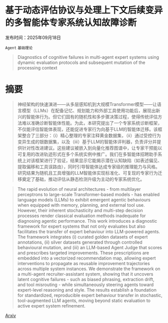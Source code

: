 # 基于动态评估协议与处理上下文后续变异的多智能体专家系统认知故障诊断

发布时间：2025年09月18日

`Agent` `基础理论`

> Diagnostics of cognitive failures in multi-agent expert systems using dynamic evaluation protocols and subsequent mutation of the processing context

# 摘要

> 神经架构的快速演进——从多层感知机到大规模Transformer模型——让语言模型（LLMs）在配备记忆、规划能力和外部工具使用功能后，展现出新兴的智能体行为。但它们固有的随机性和多步骤决策过程，使得传统评估方法难以准确诊断智能体性能。为此，本研究提出了一个专家系统诊断框架，不仅能评估智能体表现，还能促进专家行为向基于LLM的智能体迁移。该框架整合了三部分：（i）精心整理的专家注释黄金数据集，（ii）通过受控行为变异生成的银数据集，以及（iii）基于LLM的智能体评判器，负责评分并提供针对性改进建议。这些建议被嵌入到向量化推荐图谱中，让专家干预能以可复用的改进轨迹形式在多个系统实例中推广。我们在多智能体招聘助手系统上对该框架进行了验证，结果显示它能揭示潜在认知缺陷（如表述偏见、提取偏移和工具误路由），同时引导智能体达成专家级的推理能力与风格。研究结果为随机且工具增强的LLM智能体实现标准化、可复现的专家行为迁移奠定了基础，推动评估从静态检测升级为主动的专家系统优化。

> The rapid evolution of neural architectures - from multilayer perceptrons to large-scale Transformer-based models - has enabled language models (LLMs) to exhibit emergent agentic behaviours when equipped with memory, planning, and external tool use. However, their inherent stochasticity and multi-step decision processes render classical evaluation methods inadequate for diagnosing agentic performance. This work introduces a diagnostic framework for expert systems that not only evaluates but also facilitates the transfer of expert behaviour into LLM-powered agents. The framework integrates (i) curated golden datasets of expert annotations, (ii) silver datasets generated through controlled behavioural mutation, and (iii) an LLM-based Agent Judge that scores and prescribes targeted improvements. These prescriptions are embedded into a vectorized recommendation map, allowing expert interventions to propagate as reusable improvement trajectories across multiple system instances. We demonstrate the framework on a multi-agent recruiter-assistant system, showing that it uncovers latent cognitive failures - such as biased phrasing, extraction drift, and tool misrouting - while simultaneously steering agents toward expert-level reasoning and style. The results establish a foundation for standardized, reproducible expert behaviour transfer in stochastic, tool-augmented LLM agents, moving beyond static evaluation to active expert system refinement.

[Arxiv](https://arxiv.org/abs/2509.15366)